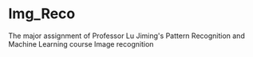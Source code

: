 # Img_Reco
The major assignment of Professor Lu Jiming's Pattern Recognition and Machine Learning course Image recognition
